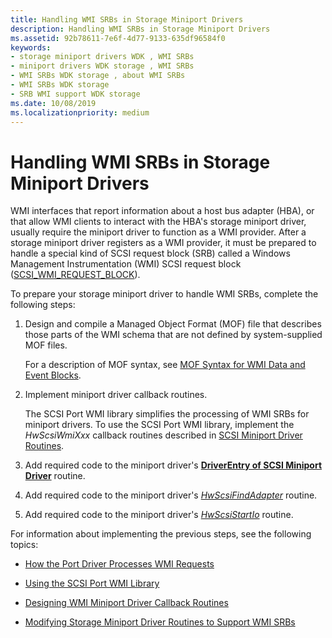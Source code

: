 ```yaml
---
title: Handling WMI SRBs in Storage Miniport Drivers
description: Handling WMI SRBs in Storage Miniport Drivers
ms.assetid: 92b78611-7e6f-4d77-9133-635df96584f0
keywords:
- storage miniport drivers WDK , WMI SRBs
- miniport drivers WDK storage , WMI SRBs
- WMI SRBs WDK storage , about WMI SRBs
- WMI SRBs WDK storage
- SRB WMI support WDK storage
ms.date: 10/08/2019
ms.localizationpriority: medium
---
```


# Handling WMI SRBs in Storage Miniport Drivers

WMI interfaces that report information about a host bus adapter (HBA), or that allow WMI clients to interact with the HBA's storage miniport driver, usually require the miniport driver to function as a WMI provider. After a storage miniport driver registers as a WMI provider, it must be prepared to handle a special kind of SCSI request block (SRB) called a Windows Management Instrumentation (WMI) SCSI request block ([SCSI_WMI_REQUEST_BLOCK](https://docs.microsoft.com/windows-hardware/drivers/ddi/content/srb/ns-srb-_scsi_wmi_request_block)).

To prepare your storage miniport driver to handle WMI SRBs, complete the following steps:

1. Design and compile a Managed Object Format (MOF) file that describes those parts of the WMI schema that are not defined by system-supplied MOF files.

    For a description of MOF syntax, see [MOF Syntax for WMI Data and Event Blocks](https://docs.microsoft.com/windows-hardware/drivers/kernel/mof-syntax-for-wmi-data-and-event-blocks).

2. Implement miniport driver callback routines.

    The SCSI Port WMI library simplifies the processing of WMI SRBs for miniport drivers. To use the SCSI Port WMI library, implement the *HwScsiWmiXxx* callback routines described in [SCSI Miniport Driver Routines](scsi-miniport-driver-routines.md).

3. Add required code to the miniport driver's [**DriverEntry of SCSI Miniport Driver**](driverentry-of-scsi-miniport-driver.md) routine.

4. Add required code to the miniport driver's [*HwScsiFindAdapter*](https://docs.microsoft.com/previous-versions/windows/hardware/drivers/ff557300(v=vs.85)) routine.

5. Add required code to the miniport driver's [*HwScsiStartIo*](https://docs.microsoft.com/previous-versions/windows/hardware/drivers/ff557323(v=vs.85)) routine.

For information about implementing the previous steps, see the following topics:

- [How the Port Driver Processes WMI Requests](how-the-port-driver-processes-wmi-requests.md)

- [Using the SCSI Port WMI Library](using-the-scsi-port-wmi-library.md)

- [Designing WMI Miniport Driver Callback Routines](designing-wmi-miniport-driver-callback-routines.md)

- [Modifying Storage Miniport Driver Routines to Support WMI SRBs](modifying-storage-miniport-driver-routines-to-support-wmi-srbs.md)
